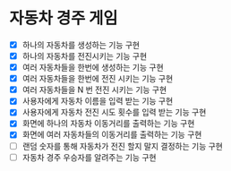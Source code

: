 # 자동차 경주 게임

-[x] 하나의 자동차를 생성하는 기능 구현
-[x] 하나의 자동차를 전진시키는 기능 구현
-[x] 여러 자동차들을 한번에 생성하는 기능 구현
-[x] 여러 자동차들을 한번에 전진 시키는 기능 구현
-[x] 여러 자동차들을 N 번 전진 시키는 기능 구현
-[x] 사용자에게 자동차 이름을 입력 받는 기능 구현
-[x] 사용자에게 자동차 전진 시도 횟수를 입력 받는 기능 구현
-[x] 화면에 하나의 자동차 이동거리를 출력하는 기능 구현
-[x] 화면에 여러 자동차들의 이동거리를 출력하는 기능 구현
-[ ] 랜덤 숫자를 통해 자동차가 전진 할지 말지 결정하는 기능 구현 
-[ ] 자동차 경주 우승자를 알려주는 기능 구현
